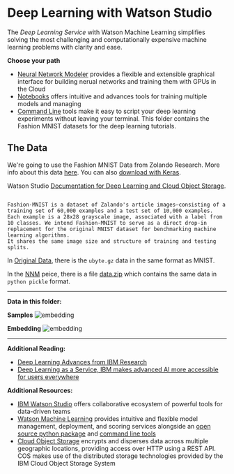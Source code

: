 # Deep Learning with Watson Studio
The _Deep Learning Service_ with Watson Machine Learning simplifies solving the most challenging and computationally expensive machine learning problems with clarity and ease. 

**Choose your path**
* [Neural Network Modeler](./NeuralNetworkModeler) provides a flexible and extensible graphical interface for building nerual networks and training them with GPUs in the Cloud
* [Notebooks](./NotebooksPath) offers intuitive and advances tools for training multiple models and managing 
* [Command Line](./CommandLineInterface) tools make it easy to script your deep learning experiments without leaving your terminal. 
This folder contains the Fashion MNIST datasets for the deep learning tutorials. 


## The Data
We're going to use the Fashion MNIST Data from Zolando Research. 
More info about this data [here](https://github.com/zalandoresearch/fashion-mnist/tree/master/data). You can also [download with Keras](https://keras.io/datasets/#fashion-mnist-database-of-fashion-articles).
<br> 

Watson Studio [Documentation for Deep Learning and Cloud Object Storage](https://dataplatform.ibm.com/docs/content/analyze-data/ml_dlaas_object_store.html?audience=wdp&context=analytics). 

```

Fashion-MNIST is a dataset of Zalando's article images—consisting of a training set of 60,000 examples and a test set of 10,000 examples. 
Each example is a 28x28 grayscale image, associated with a label from 10 classes. We intend Fashion-MNIST to serve as a direct drop-in replacement for the original MNIST dataset for benchmarking machine learning algorithms. 
It shares the same image size and structure of training and testing splits.

``` 


In [Original Data](./original_data), there is the `ubyte.gz` data in the same format as MNIST. 

In the [NNM](./NeuralNetworkModeler) peice, there is a file [data.zip](./NeuralNetworkModeler/data.zip) which contains the same data in `python pickle` format. 

__________

**Data in this folder:**

**Samples**
<img src="https://github.com/zalandoresearch/fashion-mnist/raw/master/doc/img/fashion-mnist-sprite.png" alt="embedding"> 


**Embedding**
<img src="https://github.com/zalandoresearch/fashion-mnist/blob/master/doc/img/embedding.gif?raw=true" alt="embedding"> 
___________


**Additional Reading:**
* [Deep Learning Advances from IBM Research](https://www.ibm.com/blogs/research/2018/03/deep-learning-advances/)
* [Deep Learning as a Service, IBM makes advanced AI more accessible for users everywhere](https://www.ibm.com/blogs/watson/2018/03/deep-learning-service-ibm-makes-advanced-ai-accessible-users-everywhere/)


**Additional Resources:**

* [IBM Watson Studio](https://www.ibm.com/cloud/watson-studio) offers collaborative ecosystem of powerful tools for data-driven teams
* [Watson Machine Learning](https://developer.ibm.com/clouddataservices/docs/ibm-watson-machine-learning/) provides intuitive and flexible model management, deployment, and scoring services alongside an [open source python package](http://wml-api-pyclient.mybluemix.net/) and [command line tools]()
* [Cloud Object Storage](https://console.bluemix.net/docs/services/cloud-object-storage/basics/order-storage.html#order-storage) encrypts and disperses data across multiple geographic locations, providing access over HTTP using a REST API. COS makes use of the distributed storage technologies provided by the IBM Cloud Object Storage System

